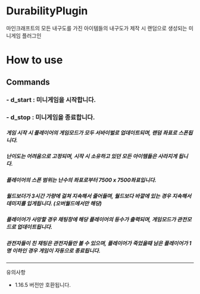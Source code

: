 # DurabilityPlugin
마인크래프트의 모든 내구도를 가진 아이템들의 내구도가 제작 시 랜덤으로 생성되는 미니게임 플러그인
# How to use
## Commands
### - d_start : 미니게임을 시작합니다.
### - d_stop : 미니게임을 종료합니다.

##### 게임 시작 시 플레이어의 게임모드가 모두 서바이벌로 업데이트되며, 랜덤 좌표로 스폰됩니다.
##### 난이도는 어려움으로 고정되며, 시작 시 소유하고 있던 모든 아이템들은 사라지게 됩니다.
##### 플레이어의 스폰 범위는 난수의 좌표로부터 7500 x 7500좌표입니다.
##### 월드보더가 3시간 가량에 걸쳐 지속해서 줄어들며, 월드보다 바깥에 있는 경우 지속해서 데미지를 입게됩니다. (오버월드에서만 해당)
##### 플레이어가 사망할 경우 채팅창에 해당 플레이어의 등수가 출력되며, 게임모드가 관전모드로 업데이트됩니다.
##### 관전자들이 친 채팅은 관전자들만 볼 수 있으며, 플레이어가 죽었을때 남은 플레이어가 1명 이하인 경우 게임이 자동으로 종료됩니다.
---
유의사항
- 1.16.5 버전만 호환됩니다.
